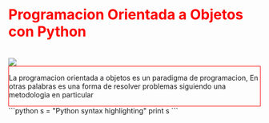 <h1 style='color: red'>Programacion Orientada a Objetos con Python</h1><br>
<img src='https://i.imgur.com/gScS6Vz.png'>
<div style="border: 1px solid red"><p>La programacion orientada a objetos es un paradigma de programacion, En otras palabras
es una forma de resolver problemas siguiendo una metodologia en particular</p></div>
```python
s = "Python syntax highlighting"
print s
```
